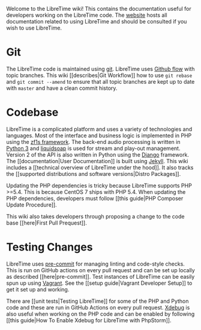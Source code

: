 Welcome to the LibreTime wiki! This contains the documentation useful for developers working on the LibreTime code. The [website](https://libretime.org) hosts all documentation related to using LibreTime and should be consulted if you wish to use LibreTime.

# Git
The LibreTime code is maintained using [git](https://git-scm.com). LibreTime uses [Github flow](https://guides.github.com/introduction/flow/) with topic branches. This wiki [[describes|Git Workflow]] how to use `git rebase` and `git commit --amend` to ensure that all topic branches are kept up to date with `master` and have a clean commit history.

# Codebase
LibreTime is a complicated platform and uses a variety of technologies and languages. Most of the interface and business logic is implemented in PHP using the [zf1s framework](https://github.com/zf1s). The back-end audio processing is written in [Python 3](https://python.org) and [liquidsoap](http://liquidsoap.fm) is used for stream and play-out management. Version 2 of the API is also written in Python using the [Django](https://www.djangoproject.com/) framework. The [[documentation|User Documentation]] is built using [Jekyll](https://jekyllrb.com/). This wiki includes a [[technical overview of LibreTime under the hood]]. It also tracks the [[supported distributions and software versions|Distro Packages]].

Updating the PHP dependencies is tricky because LibreTime supports PHP >=5.4. This is because CentOS 7 ships with PHP 5.4. When updating the PHP dependencies, developers must follow [[this guide|PHP Composer Update Procedure]].

This wiki also takes developers through proposing a change to the code base [[here|First Pull Prequest]].

# Testing Changes
LibreTime uses [pre-commit](https://pre-commit.com/) for managing linting and code-style checks. This is run on GitHub actions on every pull request and can be set up locally as described [[here|pre-commit]]. Test instances of LibreTime can be easily spun up using [Vagrant](https://www.vagrantup.com/). See the [[setup guide|Vagrant Developer Setup]] to get it set up and working.

There are [[unit tests|Testing LibreTime]] for some of the PHP and Python code and these are run in GitHub Actions on every pull request. [Xdebug](https://xdebug.org/) is also useful when working on the PHP code and can be enabled by following [[this guide|How To Enable Xdebug for LibreTime with PhpStorm]].
